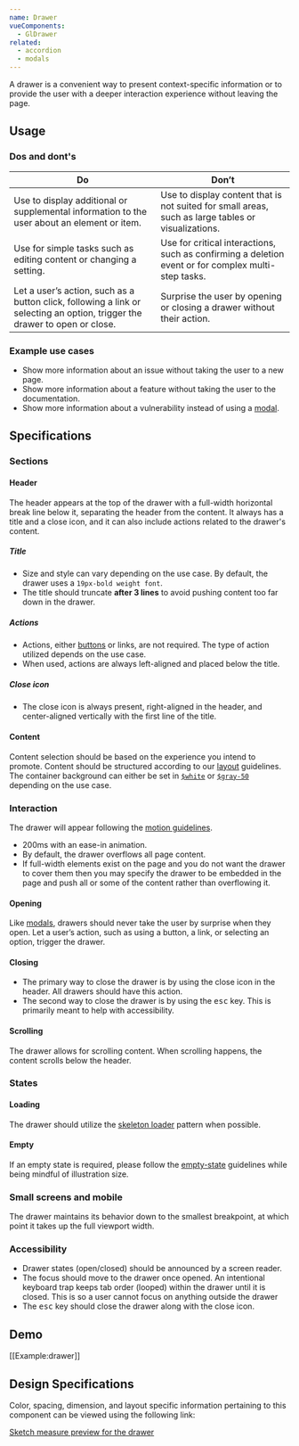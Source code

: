 ```yaml
---
name: Drawer
vueComponents:
  - GlDrawer
related:
  - accordion
  - modals
---
```


A drawer is a convenient way to present context-specific information or to provide the user with a deeper interaction experience without leaving the page.

## Usage

### Dos and dont's

| Do | Don’t |
|------------------------|-------------------|
| Use to display additional or supplemental information to the user about an element or item. | Use to display content that is not suited for small areas, such as large tables or visualizations. |
| Use for simple tasks such as editing content or changing a setting. | Use for critical interactions, such as confirming a deletion event or for complex multi-step tasks. |
| Let a user’s action, such as a button click, following a link or selecting an option, trigger the drawer to open or close. | Surprise the user by opening or closing a drawer without their action. |

### Example use cases

* Show more information about an issue without taking the user to a new page.
* Show more information about a feature without taking the user to the documentation.
* Show more information about a vulnerability instead of using a [modal](/components/modals).

## Specifications

### Sections

#### Header

The header appears at the top of the drawer with a full-width horizontal break line below it, separating the header from the content. It always has a title and a close icon, and it can also include actions related to the drawer's content.

##### Title

* Size and style can vary depending on the use case. By default, the drawer uses a `19px-bold weight font`.
* The title should truncate **after 3 lines** to avoid pushing content too far down in the drawer.

##### Actions

* Actions, either [buttons](/components/button) or links, are not required. The type of action utilized depends on the use case.
* When used, actions are always left-aligned and placed below the title.

##### Close icon

* The close icon is always present, right-aligned in the header, and center-aligned vertically with the first line of the title.

#### Content

Content selection should be based on the experience you intend to promote. Content should be structured according to our [layout](/layout/spacing) guidelines. The container background can either be set in [`$white`](https://design.gitlab.com/product-foundations/colors#neutral-palette) or [`$gray-50`](https://design.gitlab.com/product-foundations/colors#neutral-palette) depending on the use case.

### Interaction

The drawer will appear following the [motion guidelines](/product-foundations/motion).

* 200ms with an ease-in animation.
* By default, the drawer overflows all page content.
* If full-width elements exist on the page and you do not want the drawer to cover them then you may specify the drawer to be embedded in the page and push all or some of the content rather than overflowing it.

#### Opening

Like [modals](/components/modals), drawers should never take the user by surprise when they open. Let a user’s action, such as using a button, a link, or selecting an option, trigger the drawer.

#### Closing

* The primary way to close the drawer is by using the close icon in the header. All drawers should have this action.
* The second way to close the drawer is by using the <kbd>esc</kbd> key. This is primarily meant to help with accessibility.

#### Scrolling

The drawer allows for scrolling content. When scrolling happens, the content scrolls below the header.

### States

#### Loading

The drawer should utilize the [skeleton loader](/components/skeleton-loader/) pattern when possible.

#### Empty

If an empty state is required, please follow the [empty-state](/regions/empty-states) guidelines while being mindful of illustration size.

### Small screens and mobile

The drawer maintains its behavior down to the smallest breakpoint, at which point it takes up the full viewport width.

### Accessibility

* Drawer states (open/closed) should be announced by a screen reader.
* The focus should move to the drawer once opened. An intentional keyboard trap keeps tab order (looped) within the drawer until it is closed. This is so a user cannot focus on anything outside the drawer
* The <kbd>esc</kbd> key should close the drawer along with the close icon.

## Demo

[[Example:drawer]]

## Design Specifications

Color, spacing, dimension, and layout specific information pertaining to this component can be viewed using the following link:

[Sketch measure preview for the drawer](https://gitlab-org.gitlab.io/gitlab-design/hosted/design-gitlab-specs/drawer-spec-previews/)
